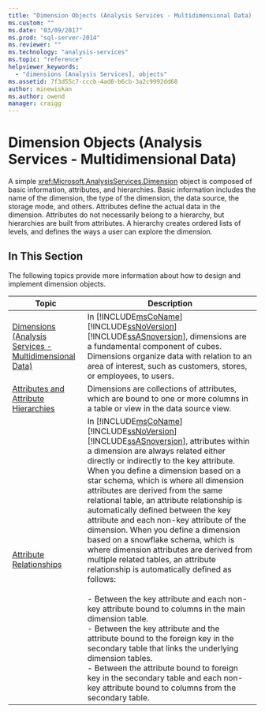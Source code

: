 ```yaml
---
title: "Dimension Objects (Analysis Services - Multidimensional Data) | Microsoft Docs"
ms.custom: ""
ms.date: "03/09/2017"
ms.prod: "sql-server-2014"
ms.reviewer: ""
ms.technology: "analysis-services"
ms.topic: "reference"
helpviewer_keywords: 
  - "dimensions [Analysis Services], objects"
ms.assetid: 7f3d55c7-cccb-4ad0-b6cb-3a2c9992dd68
author: minewiskan
ms.author: owend
manager: craigg
---
```

# Dimension Objects (Analysis Services - Multidimensional Data)
  A simple <xref:Microsoft.AnalysisServices.Dimension> object is composed of basic information, attributes, and hierarchies. Basic information includes the name of the dimension, the type of the dimension, the data source, the storage mode, and others. Attributes define the actual data in the dimension. Attributes do not necessarily belong to a hierarchy, but hierarchies are built from attributes. A hierarchy creates ordered lists of levels, and defines the ways a user can explore the dimension.  
  
## In This Section  
 The following topics provide more information about how to design and implement dimension objects.  
  
|Topic|Description|  
|-----------|-----------------|  
|[Dimensions &#40;Analysis Services - Multidimensional Data&#41;](dimensions-analysis-services-multidimensional-data.md)|In [!INCLUDE[msCoName](../../includes/msconame-md.md)] [!INCLUDE[ssNoVersion](../../includes/ssnoversion-md.md)] [!INCLUDE[ssASnoversion](../../includes/ssasnoversion-md.md)], dimensions are a fundamental component of cubes. Dimensions organize data with relation to an area of interest, such as customers, stores, or employees, to users.|  
|[Attributes and Attribute Hierarchies](attributes-and-attribute-hierarchies.md)|Dimensions are collections of attributes, which are bound to one or more columns in a table or view in the data source view.|  
|[Attribute Relationships](attribute-relationships.md)|In [!INCLUDE[msCoName](../../includes/msconame-md.md)] [!INCLUDE[ssNoVersion](../../includes/ssnoversion-md.md)] [!INCLUDE[ssASnoversion](../../includes/ssasnoversion-md.md)], attributes within a dimension are always related either directly or indirectly to the key attribute. When you define a dimension based on a star schema, which is where all dimension attributes are derived from the same relational table, an attribute relationship is automatically defined between the key attribute and each non-key attribute of the dimension. When you define a dimension based on a snowflake schema, which is where dimension attributes are derived from multiple related tables, an attribute relationship is automatically defined as follows:<br /><br /> -   Between the key attribute and each non-key attribute bound to columns in the main dimension table.<br />-   Between the key attribute and the attribute bound to the foreign key in the secondary table that links the underlying dimension tables.<br />-   Between the attribute bound to foreign key in the secondary table and each non-key attribute bound to columns from the secondary table.|  
  
  
